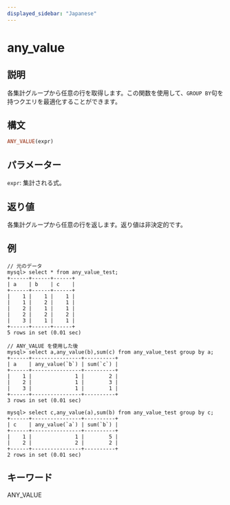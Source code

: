 ```yaml
---
displayed_sidebar: "Japanese"
---
```


# any_value

## 説明

各集計グループから任意の行を取得します。この関数を使用して、`GROUP BY`句を持つクエリを最適化することができます。

## 構文

```Haskell
ANY_VALUE(expr)
```

## パラメーター

`expr`: 集計される式。

## 返り値

各集計グループから任意の行を返します。返り値は非決定的です。

## 例

```plaintext
// 元のデータ
mysql> select * from any_value_test;
+------+------+------+
| a    | b    | c    |
+------+------+------+
|    1 |    1 |    1 |
|    1 |    2 |    1 |
|    2 |    1 |    1 |
|    2 |    2 |    2 |
|    3 |    1 |    1 |
+------+------+------+
5 rows in set (0.01 sec)

// ANY_VALUE を使用した後
mysql> select a,any_value(b),sum(c) from any_value_test group by a;
+------+----------------+----------+
| a    | any_value(`b`) | sum(`c`) |
+------+----------------+----------+
|    1 |              1 |        2 |
|    2 |              1 |        3 |
|    3 |              1 |        1 |
+------+----------------+----------+
3 rows in set (0.01 sec)

mysql> select c,any_value(a),sum(b) from any_value_test group by c;
+------+----------------+----------+
| c    | any_value(`a`) | sum(`b`) |
+------+----------------+----------+
|    1 |              1 |        5 |
|    2 |              2 |        2 |
+------+----------------+----------+
2 rows in set (0.01 sec)
```

## キーワード

ANY_VALUE
